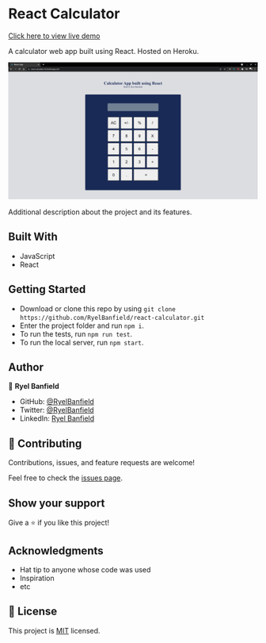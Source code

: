 # React Calculator

[Click here to view live demo](https://react-calculator-rb.herokuapp.com/)

A calculator web app built using React. Hosted on Heroku. 

![screenshot](./Screenshot.png)

Additional description about the project and its features.

## Built With
- JavaScript
- React

## Getting Started
- Download or clone this repo by using `git clone https://github.com/RyelBanfield/react-calculator.git`
- Enter the project folder and run `npm i`.
- To run the tests, run `npm run test`.
- To run the local server, run `npm start`.

## Author
👤 **Ryel Banfield**
- GitHub: [@RyelBanfield](https://github.com/ryelbanfield)
- Twitter: [@RyelBanfield](https://twitter.com/ryelbanfield)
- LinkedIn: [Ryel Banfield](https://www.linkedin.com/in/ryel-banfield/)

## 🤝 Contributing
Contributions, issues, and feature requests are welcome!

Feel free to check the [issues page](../../issues/).

## Show your support
Give a ⭐️ if you like this project!

## Acknowledgments
- Hat tip to anyone whose code was used
- Inspiration
- etc

## 📝 License
This project is [MIT](LICENSE) licensed.

